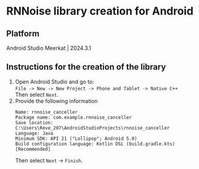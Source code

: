 # RNNoise library creation for Android

## Platform
Android Studio Meerkat | 2024.3.1

## Instructions for the creation of the library
1. Open Android Studio and go to:<br>
   ``File -> New -> New Project -> Phone and Tablet -> Native C++``<br>
   Then select ``Next``.
2. Provide the following information<br>
   ```
   Name: rnnoise_canceller
   Package name: com.example.rnnoise_canceller
   Save location: C:\Users\Reve_207\AndroidStudioProjects\rnnoise_canceller
   Language: Java
   Minimum SDK: API 21 ("Lollipop"; Android 5.0)
   Build configuration language: Kotlin DSL (build.gradle.kts) [Recommended]
   ```
   Then select ``Next`` -> ``Finish``.

